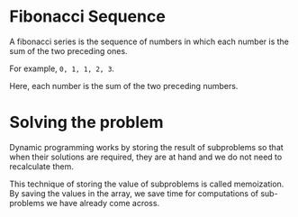 # Fibonacci Sequence

A fibonacci series is the sequence of numbers in which each number is the sum of the two preceding ones.

For example, `0, 1, 1, 2, 3`. 

Here, each number is the sum of the two preceding numbers.

# Solving the problem

Dynamic programming works by storing the result of subproblems
 so that when their solutions are required, they are at hand and we do not need to recalculate them.

This technique of storing the value of subproblems is called memoization. 
By saving the values in the array, 
we save time for computations of sub-problems we have already come across.